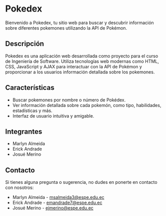 # Pokedex

Bienvenido a Pokedex, tu sitio web para buscar y descubrir información sobre diferentes pokemones utilizando la API de Pokémon.

## Descripción

Pokedex es una aplicación web desarrollada como proyecto para el curso de Ingeniería de Software. 
Utiliza tecnologías web modernas como HTML, CSS, JavaScript y AJAX para interactuar con la API de Pokémon y proporcionar a los usuarios información detallada sobre los pokemones.

## Características

- Buscar pokemones por nombre o número de Pokédex.
- Ver información detallada sobre cada pokemón, como tipo, habilidades, estadísticas y más.
- Interfaz de usuario intuitiva y amigable.

## Integrantes

- Marlyn Almeida
- Erick Andrade
- Josué Merino

## Contacto

Si tienes alguna pregunta o sugerencia, no dudes en ponerte en contacto con nosotros:

- Marlyn Almeida - [msalmeida3@espe.edu.ec](mailto:msalmeida3@espe.edu.ec)
- Erick Andrade - [emandrade7@espe.edu.ec](mailto:emandrade7@espe.edu.ec)
- Josué Merino - [ejmerino@espe.edu.ec](mailto:ejmerino@espe.edu.ec)
